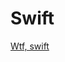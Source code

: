 # Swift


[Wtf, swift](https://suragch.medium.com/how-strings-and-substrings-work-in-swift-fd4dc43ee91d)